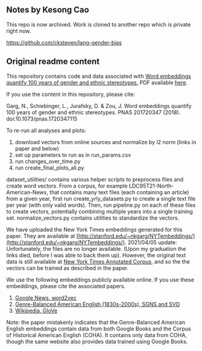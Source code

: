 ## Notes by Kesong Cao

This repo is now archived. Work is cloned to another repo which is private right now.

https://github.com/cksteven/lang-gender-bias

## Original readme content


This repository contains code and data associated with [Word embeddings quantify 100 years of gender and ethnic stereotypes.](https://doi.org/10.1073/pnas.1720347115) PDF available [here](http://gargnikhil.com/files/pdfs/GSJZ18_embedstereotypes.pdf).

If you use the content in this repository, please cite:

Garg, N., Schiebinger, L., Jurafsky, D. & Zou, J. Word embeddings quantify 100 years of gender and ethnic stereotypes. PNAS 201720347 (2018). doi:10.1073/pnas.1720347115

To re-run all analyses and plots:
1. download vectors from online sources and normalize by l2 norm (links in paper and below)
2. set up parameters to run as in run_params.csv
3. run changes_over_time.py
4. run create_final_plots_all.py

dataset_utilities/ contains various helper scripts to preprocess files and create word vectors. From a corpus, for example LDC95T21-North-American-News, that contains many text files (each containing an article) from a given year, first run create_yrly_datasets.py to create a single text file per year (with only valid words). Then, run pipeline.py on each of these files to create vectors, potentially combining multiple years into a single training set. normalize_vectors.py contains utilities to standardize the vectors.

We have uploaded the New York Times embeddings generated for this paper. They are available at [http://stanford.edu/~nkgarg/NYTembeddings/](http://stanford.edu/~nkgarg/NYTembeddings/). 2021/04/05 update: Unfortunately, the files are no longer available. (Upon my graduation the links died, before I was able to back them up). However, the original text data is still available at [New York Times Annotated Corpus](https://catalog.ldc.upenn.edu/LDC2008T19), and so the the vectors can be trained as described in the paper. 

We use the following embeddings publicly available online. If you use these embeddings, please cite the associated papers.

1. [Google News, word2vec](https://code.google.com/archive/p/word2vec/)
2. [Genre-Balanced American English (1830s-2000s), SGNS and SVD](https://nlp.stanford.edu/projects/histwords/)
3. [Wikipedia, GloVe](https://nlp.stanford.edu/projects/glove/)

Note: the paper mistakenly indicates that the Genre-Balanced American English embeddings contain data from both Google Books and the Corpus of Historical American English (COHA). It contains only data from COHA, though the same website also provides data trained using Google Books.
